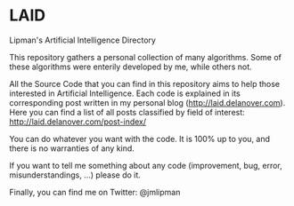 # LAID
Lipman's Artificial Intelligence Directory

This repository gathers a personal collection of many algorithms. Some of these algorithms were enterily developed by me, while others not.

All the Source Code that you can find in this repository aims to help those interested in Artificial Intelligence. Each code is explained in its corresponding post written in my personal blog (http://laid.delanover.com). Here you can find a list of all posts classified by field of interest: http://laid.delanover.com/post-index/

You can do whatever you want with the code. It is 100% up to you, and there is no warranties of any kind. 

If you want to tell me something about any code (improvement, bug, error, misunderstandings, ...) please do it.

Finally, you can find me on Twitter: @jmlipman
